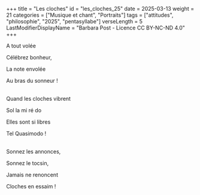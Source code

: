 +++
title = "Les cloches"
id = "les_cloches_25"
date = 2025-03-13
weight = 21
categories = ["Musique et chant", "Portraits"]
tags = ["attitudes", "philosophie", "2025", "pentasyllabe"]
verseLength = 5
LastModifierDisplayName = "Barbara Post - Licence CC BY-NC-ND 4.0"
+++

A tout volée

Célébrez bonheur,

La note envolée

Au bras du sonneur !

 \
Quand les cloches vibrent

Sol la mi ré do

Elles sont si libres

Tel Quasimodo !

 \
Sonnez les annonces,

Sonnez le tocsin,

Jamais ne renoncent

Cloches en essaim !
